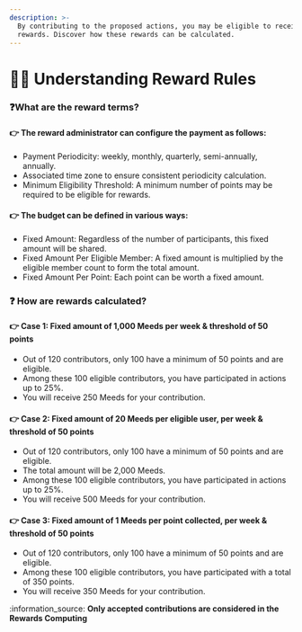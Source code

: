 ```yaml
---
description: >-
  By contributing to the proposed actions, you may be eligible to receive
  rewards. Discover how these rewards can be calculated.
---
```


# 🧑‍🏫 Understanding Reward Rules

### :question:What are the reward terms? <a href="#quelles-sont-les-modalites-de-recompense" id="quelles-sont-les-modalites-de-recompense"></a>

#### ​👉 The reward administrator can configure the payment as follows:

* Payment Periodicity: weekly, monthly, quarterly, semi-annually, annually.
* Associated time zone to ensure consistent periodicity calculation.
* Minimum Eligibility Threshold: A minimum number of points may be required to be eligible for rewards.

#### ​👉 The budget can be defined in various ways:

* Fixed Amount: Regardless of the number of participants, this fixed amount will be shared.
* Fixed Amount Per Eligible Member: A fixed amount is multiplied by the eligible member count to form the total amount.
* Fixed Amount Per Point: Each point can be worth a fixed amount.

### ❓ How are rewards calculated?

#### ​👉 Case 1: Fixed amount of 1,000 Meeds per week & threshold of 50 points

* Out of 120 contributors, only 100 have a minimum of 50 points and are eligible.
* Among these 100 eligible contributors, you have participated in actions up to 25%.
* You will receive 250 Meeds for your contribution.

#### ​👉 Case 2: Fixed amount of 20 Meeds per eligible user, per week & threshold of 50 points

* Out of 120 contributors, only 100 have a minimum of 50 points and are eligible.
* The total amount will be 2,000 Meeds.
* Among these 100 eligible contributors, you have participated in actions up to 25%.
* You will receive 500 Meeds for your contribution.

#### 👉 Case 3: Fixed amount of 1 Meeds per point collected, per week & threshold of 50 points

* Out of 120 contributors, only 100 have a minimum of 50 points and are eligible.
* Among these 100 eligible contributors, you have participated with a total of 350 points.
* You will receive 350 Meeds for your contribution.

:information\_source: **Only accepted contributions are considered in the Rewards Computing**
